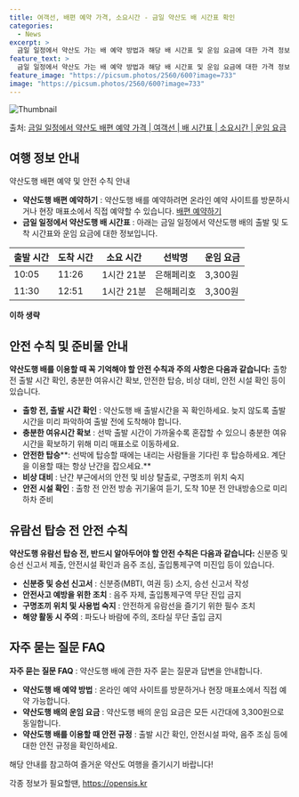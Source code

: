 ```yaml
---
title: 여객선, 배편 예약 가격, 소요시간 - 금일 약산도 배 시간표 확인
categories:
  - News
excerpt: >
  금일 일정에서 약산도 가는 배 예약 방법과 해당 배 시간표 및 운임 요금에 대한 가격 정보를 안내 드리겠습니다. 안전하고 재밋는 약산도행 여행을 위해 아래 정보 참고하시기 바랍니다. 약산도행 배편 예약하기 👈 클릭금일 일정에서 약산도행 배 시간표출발 시간도착 시간소요 시간선박명요금10:0511:261시간 21분은해페리호3,300원11:3012:511시간 21분은해페리호3,300원13:0014:211시간 21분은해페리호3,300원14:3015:511시간 21분은해페리호3,300원16:0017:211시간 21분은해페리호3,300원약산도행 배편 예약하기 👈 클릭금일 일정에서 약산도행 여객선 탑승 시 이용수칙금일 일정에서 약산도행 배를 이용할 때 꼭 따라야 하는 안전 수칙과 주의 사항을 소개합니다. 중요한 내용..
feature_text: >
  금일 일정에서 약산도 가는 배 예약 방법과 해당 배 시간표 및 운임 요금에 대한 가격 정보를 안내 드리겠습니다. 안전하고 재밋는 약산도행 여행을 위해 아래 정보 참고하시기 바랍니다. 약산도행 배편 예약하기 👈 클릭금일 일정에서 약산도행 배 시간표출발 시간도착 시간소요 시간선박명요금10:0511:261시간 21분은해페리호3,300원11:3012:511시간 21분은해페리호3,300원13:0014:211시간 21분은해페리호3,300원14:3015:511시간 21분은해페리호3,300원16:0017:211시간 21분은해페리호3,300원약산도행 배편 예약하기 👈 클릭금일 일정에서 약산도행 여객선 탑승 시 이용수칙금일 일정에서 약산도행 배를 이용할 때 꼭 따라야 하는 안전 수칙과 주의 사항을 소개합니다. 중요한 내용..
feature_image: "https://picsum.photos/2560/600?image=733"
image: "https://picsum.photos/2560/600?image=733"
---
```


![Thumbnail](https://img1.daumcdn.net/thumb/R800x0/?scode=mtistory2&fname=https%3A%2F%2Fblog.kakaocdn.net%2Fdn%2FdhbjA8%2FbtsHCcdCqRY%2FnCuwl1pwVsoCpzTkP2uDtK%2Fimg.webp)

<p>출처: <a href="https://opensis.kr/entry/%EA%B8%88%EC%9D%BC-%EC%9D%BC%EC%A0%95%EC%97%90%EC%84%9C-%EC%95%BD%EC%82%B0%EB%8F%84-%EB%B0%B0%ED%8E%B8-%EC%98%88%EC%95%BD-%EA%B0%80%EA%B2%A9-%EC%97%AC%EA%B0%9D%EC%84%A0-%EB%B0%B0-%EC%8B%9C%EA%B0%84%ED%91%9C-%EC%86%8C%EC%9A%94%EC%8B%9C%EA%B0%84-%EC%9A%B4%EC%9E%84-%EC%9A%94%EA%B8%88" rel="dofollow">금일 일정에서 약산도 배편 예약 가격 | 여객선 | 배 시간표 | 소요시간 | 운임 요금</a> </p>

## 여행 정보 안내

약산도행 배편 예약 및 안전 수칙 안내

  * **약산도행 배편 예약하기** : 약산도행 배를 예약하려면 온라인 예약 사이트를 방문하시거나 현장 매표소에서 직접 예약할 수 있습니다. [배편 예약하기](https://www.example.com)
  * **금일 일정에서 약산도행 배 시간표** : 아래는 금일 일정에서 약산도행 배의 출발 및 도착 시간표와 운임 요금에 대한 정보입니다.

**출발 시간** | **도착 시간** | **소요 시간** | **선박명** | **운임 요금**  
---|---|---|---|---  
10:05 | 11:26 | 1시간 21분 | 은해페리호 | 3,300원  
11:30 | 12:51 | 1시간 21분 | 은해페리호 | 3,300원  
**이하 생략**  
  


## 안전 수칙 및 준비물 안내

**약산도행 배를 이용할 때 꼭 기억해야 할 안전 수칙과 주의 사항은 다음과 같습니다:** 출항 전 출발 시간 확인, 충분한 여유시간 확보,
안전한 탑승, 비상 대비, 안전 시설 확인 등이 있습니다.

  * **출항 전, 출발 시간 확인** : 약산도행 배 출발시간을 꼭 확인하세요. 늦지 않도록 출발 시간을 미리 파악하여 출발 전에 도착해야 합니다.
  * **충분한 여유시간 확보** : 선박 출발 시간이 가까울수록 혼잡할 수 있으니 충분한 여유시간을 확보하기 위해 미리 매표소로 이동하세요.
  * **안전한 탑승****: 선박에 탑승할 때에는 내리는 사람들을 기다린 후 탑승하세요. 계단을 이용할 때는 항상 난간을 잡으세요.**
  * **비상 대비** : 난간 부근에서의 안전 및 비상 탈출로, 구명조끼 위치 숙지
  * **안전 시설 확인** : 출항 전 안전 방송 귀기울여 듣기, 도착 10분 전 안내방송으로 미리 하차 준비



## 유람선 탑승 전 안전 수칙

**약산도행 유람선 탑승 전, 반드시 알아두어야 할 안전 수칙은 다음과 같습니다:** 신분증 및 승선 신고서 제출, 안전시설 확인과 음주
조심, 출입통제구역 미진입 등이 있습니다.

  * **신분증 및 승선 신고서** : 신분증(MBTI, 여권 등) 소지, 승선 신고서 작성
  * **안전사고 예방을 위한 조치** : 음주 자제, 출입통제구역 무단 진입 금지
  * **구명조끼 위치 및 사용법 숙지** : 안전하게 유람선을 즐기기 위한 필수 조치
  * **해양 활동 시 주의** : 파도나 바람에 주의, 조타실 무단 출입 금지



## 자주 묻는 질문 FAQ

**자주 묻는 질문 FAQ** : 약산도행 배에 관한 자주 묻는 질문과 답변을 안내합니다.

  * **약산도행 배 예약 방법** : 온라인 예약 사이트를 방문하거나 현장 매표소에서 직접 예약 가능합니다.
  * **약산도행 배의 운임 요금** : 약산도행 배의 운임 요금은 모든 시간대에 3,300원으로 동일합니다.
  * **약산도행 배를 이용할 때 안전 규정** : 출발 시간 확인, 안전시설 파악, 음주 조심 등에 대한 안전 규정을 확인하세요.



해당 안내를 참고하여 즐거운 약산도 여행을 즐기시기 바랍니다!

 

각종 정보가 필요할땐, <a href="https://opensis.kr" rel="dofollow">https://opensis.kr</a>


